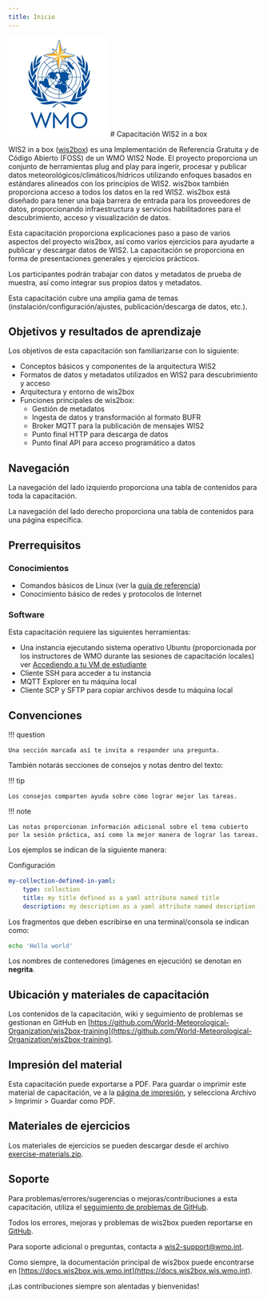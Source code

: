 ```yaml
---
title: Inicio
---
```


<img alt="WMO logo" src="../assets/img/wmo-logo.png" width="200">
# Capacitación WIS2 in a box

WIS2 in a box ([wis2box](https://docs.wis2box.wis.wmo.int)) es una Implementación de Referencia Gratuita y de Código Abierto (FOSS) de un WMO WIS2 Node. El proyecto proporciona un conjunto de herramientas plug and play para ingerir, procesar y publicar datos meteorológicos/climáticos/hídricos utilizando enfoques basados en estándares alineados con los principios de WIS2. wis2box también proporciona acceso a todos los datos en la red WIS2. wis2box está diseñado para tener una baja barrera de entrada para los proveedores de datos, proporcionando infraestructura y servicios habilitadores para el descubrimiento, acceso y visualización de datos.

Esta capacitación proporciona explicaciones paso a paso de varios aspectos del proyecto wis2box, así como varios ejercicios para ayudarte a publicar y descargar datos de WIS2. La capacitación se proporciona en forma de presentaciones generales y ejercicios prácticos.

Los participantes podrán trabajar con datos y metadatos de prueba de muestra, así como integrar sus propios datos y metadatos.

Esta capacitación cubre una amplia gama de temas (instalación/configuración/ajustes, publicación/descarga de datos, etc.).

## Objetivos y resultados de aprendizaje

Los objetivos de esta capacitación son familiarizarse con lo siguiente:

- Conceptos básicos y componentes de la arquitectura WIS2
- Formatos de datos y metadatos utilizados en WIS2 para descubrimiento y acceso
- Arquitectura y entorno de wis2box
- Funciones principales de wis2box:
    - Gestión de metadatos
    - Ingesta de datos y transformación al formato BUFR
    - Broker MQTT para la publicación de mensajes WIS2
    - Punto final HTTP para descarga de datos
    - Punto final API para acceso programático a datos

## Navegación

La navegación del lado izquierdo proporciona una tabla de contenidos para toda la capacitación.

La navegación del lado derecho proporciona una tabla de contenidos para una página específica.

## Prerrequisitos

### Conocimientos

- Comandos básicos de Linux (ver la [guía de referencia](cheatsheets/linux.md))
- Conocimiento básico de redes y protocolos de Internet

### Software

Esta capacitación requiere las siguientes herramientas:

- Una instancia ejecutando sistema operativo Ubuntu (proporcionada por los instructores de WMO durante las sesiones de capacitación locales) ver [Accediendo a tu VM de estudiante](practical-sessions/accessing-your-student-vm.md#introduction)
- Cliente SSH para acceder a tu instancia
- MQTT Explorer en tu máquina local
- Cliente SCP y SFTP para copiar archivos desde tu máquina local

## Convenciones

!!! question

    Una sección marcada así te invita a responder una pregunta.

También notarás secciones de consejos y notas dentro del texto:

!!! tip

    Los consejos comparten ayuda sobre cómo lograr mejor las tareas.

!!! note

    Las notas proporcionan información adicional sobre el tema cubierto por la sesión práctica, así como la mejor manera de lograr las tareas.

Los ejemplos se indican de la siguiente manera:

Configuración
``` {.yaml linenums="1"}
my-collection-defined-in-yaml:
    type: collection
    title: my title defined as a yaml attribute named title
    description: my description as a yaml attribute named description
```

Los fragmentos que deben escribirse en una terminal/consola se indican como:

```bash
echo 'Hello world'
```

Los nombres de contenedores (imágenes en ejecución) se denotan en **negrita**.

## Ubicación y materiales de capacitación

Los contenidos de la capacitación, wiki y seguimiento de problemas se gestionan en GitHub en [https://github.com/World-Meteorological-Organization/wis2box-training](https://github.com/World-Meteorological-Organization/wis2box-training).

## Impresión del material

Esta capacitación puede exportarse a PDF. Para guardar o imprimir este material de capacitación, ve a la [página de impresión](print_page), y selecciona
Archivo > Imprimir > Guardar como PDF.

## Materiales de ejercicios

Los materiales de ejercicios se pueden descargar desde el archivo [exercise-materials.zip](/exercise-materials.zip).

## Soporte

Para problemas/errores/sugerencias o mejoras/contribuciones a esta capacitación, utiliza el [seguimiento de problemas de GitHub](https://github.com/World-Meteorological-Organization/wis2box-training/issues).

Todos los errores, mejoras y problemas de wis2box pueden reportarse en [GitHub](https://github.com/World-Meteorological-Organization/wis2box/issues).

Para soporte adicional o preguntas, contacta a wis2-support@wmo.int.

Como siempre, la documentación principal de wis2box puede encontrarse en [https://docs.wis2box.wis.wmo.int](https://docs.wis2box.wis.wmo.int).

¡Las contribuciones siempre son alentadas y bienvenidas!